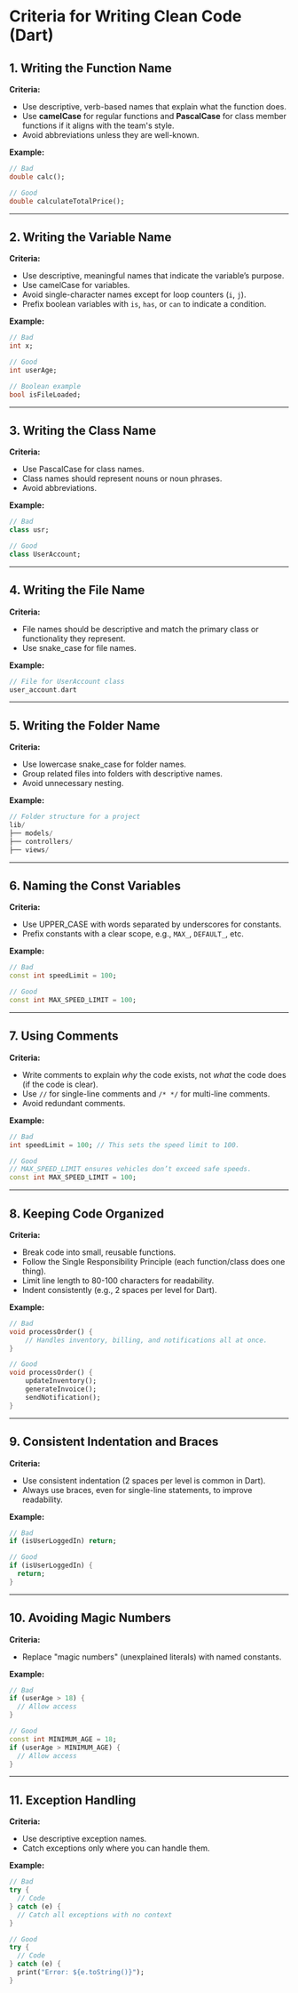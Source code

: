 # Criteria for Writing Clean Code (Dart)

## 1. Writing the Function Name
**Criteria:**
- Use descriptive, verb-based names that explain what the function does.
- Use **camelCase** for regular functions and **PascalCase** for class member functions if it aligns with the team's style.
- Avoid abbreviations unless they are well-known.

**Example:**
```dart
// Bad
double calc();

// Good
double calculateTotalPrice();
```

---

## 2. Writing the Variable Name
**Criteria:**
- Use descriptive, meaningful names that indicate the variable’s purpose.
- Use camelCase for variables.
- Avoid single-character names except for loop counters (`i`, `j`).
- Prefix boolean variables with `is`, `has`, or `can` to indicate a condition.

**Example:**
```dart
// Bad
int x;

// Good
int userAge;

// Boolean example
bool isFileLoaded;
```

---

## 3. Writing the Class Name
**Criteria:**
- Use PascalCase for class names.
- Class names should represent nouns or noun phrases.
- Avoid abbreviations.

**Example:**
```dart
// Bad
class usr;

// Good
class UserAccount;
```

---

## 4. Writing the File Name
**Criteria:**
- File names should be descriptive and match the primary class or functionality they represent.
- Use snake_case for file names.

**Example:**
```dart
// File for UserAccount class
user_account.dart
```

---

## 5. Writing the Folder Name
**Criteria:**
- Use lowercase snake_case for folder names.
- Group related files into folders with descriptive names.
- Avoid unnecessary nesting.

**Example:**
```dart
// Folder structure for a project
lib/
├── models/
├── controllers/
├── views/
```

---

## 6. Naming the Const Variables
**Criteria:**
- Use UPPER_CASE with words separated by underscores for constants.
- Prefix constants with a clear scope, e.g., `MAX_`, `DEFAULT_`, etc.

**Example:**
```dart
// Bad
const int speedLimit = 100;

// Good
const int MAX_SPEED_LIMIT = 100;
```

---

## 7. Using Comments
**Criteria:**
- Write comments to explain *why* the code exists, not *what* the code does (if the code is clear).
- Use `//` for single-line comments and `/* */` for multi-line comments.
- Avoid redundant comments.

**Example:**
```dart
// Bad
int speedLimit = 100; // This sets the speed limit to 100.

// Good
// MAX_SPEED_LIMIT ensures vehicles don’t exceed safe speeds.
const int MAX_SPEED_LIMIT = 100;
```

---

## 8. Keeping Code Organized
**Criteria:**
- Break code into small, reusable functions.
- Follow the Single Responsibility Principle (each function/class does one thing).
- Limit line length to 80-100 characters for readability.
- Indent consistently (e.g., 2 spaces per level for Dart).

**Example:**
```dart
// Bad
void processOrder() {
    // Handles inventory, billing, and notifications all at once.
}

// Good
void processOrder() {
    updateInventory();
    generateInvoice();
    sendNotification();
}
```

---

## 9. Consistent Indentation and Braces
**Criteria:**
- Use consistent indentation (2 spaces per level is common in Dart).
- Always use braces, even for single-line statements, to improve readability.

**Example:**
```dart
// Bad
if (isUserLoggedIn) return;

// Good
if (isUserLoggedIn) {
  return;
}
```

---

## 10. Avoiding Magic Numbers
**Criteria:**
- Replace "magic numbers" (unexplained literals) with named constants.

**Example:**
```dart
// Bad
if (userAge > 18) {
  // Allow access
}

// Good
const int MINIMUM_AGE = 18;
if (userAge > MINIMUM_AGE) {
  // Allow access
}
```

---

## 11. Exception Handling
**Criteria:**
- Use descriptive exception names.
- Catch exceptions only where you can handle them.

**Example:**
```dart
// Bad
try {
  // Code
} catch (e) {
  // Catch all exceptions with no context
}

// Good
try {
  // Code
} catch (e) {
  print("Error: ${e.toString()}");
}
```
